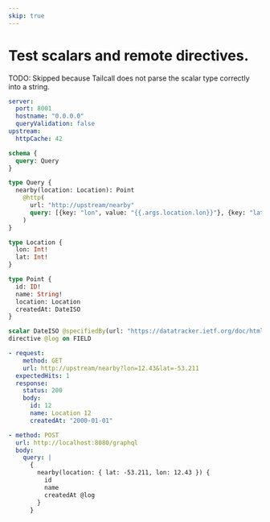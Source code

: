 ```yaml
---
skip: true
---
```


# Test scalars and remote directives.

TODO: Skipped because Tailcall does not parse the scalar type correctly into a string.

```yaml @config
server:
  port: 8001
  hostname: "0.0.0.0"
  queryValidation: false
upstream:
  httpCache: 42
```

```graphql @schema
schema {
  query: Query
}

type Query {
  nearby(location: Location): Point
    @http(
      url: "http://upstream/nearby"
      query: [{key: "lon", value: "{{.args.location.lon}}"}, {key: "lat", value: "{{.args.location.lat}}"}]
    )
}

type Location {
  lon: Int!
  lat: Int!
}

type Point {
  id: ID!
  name: String!
  location: Location
  createdAt: DateISO
}

scalar DateISO @specifiedBy(url: "https://datatracker.ietf.org/doc/html/rfc3339")
directive @log on FIELD
```

```yml @mock
- request:
    method: GET
    url: http://upstream/nearby?lon=12.43&lat=-53.211
  expectedHits: 1
  response:
    status: 200
    body:
      id: 12
      name: Location 12
      createdAt: "2000-01-01"
```

```yml @test
- method: POST
  url: http://localhost:8080/graphql
  body:
    query: |
      {
        nearby(location: { lat: -53.211, lon: 12.43 }) {
          id
          name
          createdAt @log
        }
      }
```
